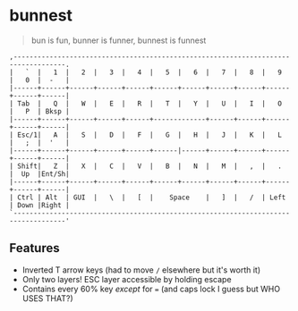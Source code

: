# bunnest

> bun is fun, bunner is funner, bunnest is funnest

```
,-----------------------------------------------------------------------------------.
|   `  |   1  |   2  |   3  |   4  |   5  |   6  |   7  |   8  |   9  |   0  |  -   |
|------+------+------+------+------+------+------+------+------+------+------+------|
| Tab  |   Q  |   W  |   E  |   R  |   T  |   Y  |   U  |   I  |   O  |   P  | Bksp |
|------+------+------+------+------+-------------+------+------+------+------+------|
| Esc/1|   A  |   S  |   D  |   F  |   G  |   H  |   J  |   K  |   L  |   ;  |  '   |
|------+------+------+------+------+------|------+------+------+------+------+------|
| Shift|   Z  |   X  |   C  |   V  |   B  |   N  |   M  |   ,  |   .  |  Up  |Ent/Sh|
|------+------+------+------+------+------+------+------+------+------+------+------|
| Ctrl | Alt  | GUI  |   \  |   [  |    Space    |   ]  |   /  | Left | Down |Right |
`-----------------------------------------------------------------------------------'
```

## Features

-   Inverted T arrow keys (had to move `/` elsewhere but it's worth it)
-   Only two layers! ESC layer accessible by holding escape
-   Contains every 60% key _except_ for `=` (and caps lock I guess but WHO USES THAT?)
